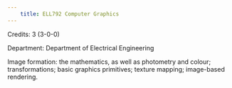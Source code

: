 ```yaml
---
    title: ELL792 Computer Graphics
---
```

Credits: 3 (3-0-0)

Department: Department of Electrical Engineering

Image formation: the mathematics, as well as photometry and colour; transformations; basic graphics primitives; texture mapping; image-based rendering.